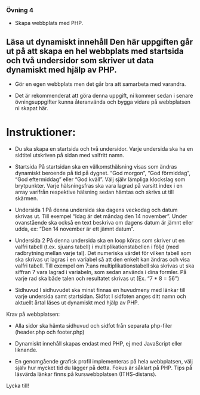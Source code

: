 ### Övning 4

- Skapa webbplats med PHP.

## Läsa ut dynamiskt innehåll Den här uppgiften går ut på att skapa en hel webbplats med startsida och två undersidor som skriver ut data dynamiskt med hjälp av PHP.

- Gör en egen webbplats men det går bra att samarbeta med varandra.

- Det är rekommenderat att göra denna uppgift, ni kommer sedan i senare övningsuppgifter kunna återanvända och bygga vidare på webbplatsen ni skapat här.

# Instruktioner:
- Du ska skapa en startsida och två undersidor. Varje undersida ska ha en sidtitel utskriven på sidan med valfritt namn.

- Startsida På startsidan ska en välkomsthälsning visas som ändras dynamiskt beroende på tid på dygnet. “God morgon”, “God förmiddag”, “God eftermiddag” eller “God kväll”. Välj själv lämpliga klockslag som brytpunkter. Varje hälsningsfras ska vara lagrad på varsitt index i en array varifrån respektive hälsning sedan hämtas och skrivs ut till skärmen.

- Undersida 1 På denna undersida ska dagens veckodag och datum skrivas ut. Till exempel “Idag är det måndag den 14 november”. Under ovanstående ska också en text beskriva om dagens datum är jämnt eller udda, ex: “Den 14 november är ett jämnt datum”.

- Undersida 2 På denna undersida ska en loop köras som skriver ut en valfri tabell (t.ex. sjuans tabell) i multiplikationstabellen i följd (med radbrytning mellan varje tal). Det numeriska värdet för vilken tabell som ska skrivas ut lagras i en variabel så att den enkelt kan ändras och visa valfri tabell.
Till exempel om 7:ans multiplikationstabell ska skrivas ut ska siffran 7 vara lagrad i variabeln, som sedan används i dina formler. På varje rad ska både talen och resultatet skrivas ut (Ex. “7 * 8 = 56”)

- Sidhuvud I sidhuvudet ska minst finnas en huvudmeny med länkar till varje undersida samt startsidan. Sidfot I sidfoten anges ditt namn och aktuellt årtal läses ut dynamiskt med hjälp av PHP.

Krav på webbplatsen:

- Alla sidor ska hämta sidhuvud och sidfot från separata php-filer (header.php och footer.php)

- Dynamiskt innehåll skapas endast med PHP, ej med JavaScript eller liknande.

- En genomgående grafisk profil implementeras på hela webbplatsen, välj själv hur mycket tid du lägger på detta. Fokus är såklart på PHP. Tips på läsvärda länkar finns på kurswebbplatsen (ITHS-distans).

Lycka till!
